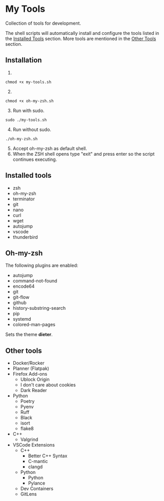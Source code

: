 # My Tools

Collection of tools for development.

The shell scripts will automatically install and configure the tools listed in the [Installed Tools](#installed-tools) section. More tools are mentioned in the [Other Tools](#other-tools) section.

## Installation
1.
```
chmod +x my-tools.sh
```
2. 
```
chmod +x oh-my-zsh.sh
```
3. Run with sudo.
```
sudo ./my-tools.sh
```
4. Run without sudo.
```
./oh-my-zsh.sh
```
5. Accept oh-my-zsh as default shell.
6. When the ZSH shell opens type "exit" and press enter so the script continues executing.

## Installed tools
- zsh
- oh-my-zsh
- terminator
- git
- nano
- curl
- wget
- autojump
- vscode
- thunderbird

## Oh-my-zsh

The following plugins are enabled:
- autojump
- command-not-found
- encode64
- git
- git-flow
- github
- history-substring-search
- pip
- systemd
- colored-man-pages

Sets the theme **dieter**.

## Other tools

- Docker/Rocker
- Planner (Flatpak)
- Firefox Add-ons
  - Ublock Origin
  - I don't care about cookies
  - Dark Reader
- Python
  - Poetry
  - Pyenv
  - Ruff
  - Black
  - isort
  - flake8
- C++
  - Valgrind
- VSCode Extensions
  - C++
    - Better C++ Syntax
    - C-mantic
    - clangd
  - Python
    - Python
    - Pylance
  - Dev Containers
  - GitLens

